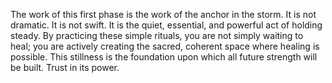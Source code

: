 The work of this first phase is the work of the anchor in the storm. It is not dramatic. It is not swift. It is the quiet, essential, and powerful act of holding steady. By practicing these simple rituals, you are not simply waiting to heal; you are actively creating the sacred, coherent space where healing is possible. This stillness is the foundation upon which all future strength will be built. Trust in its power.